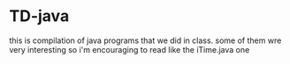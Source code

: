 # TD-java
this is compilation of java programs that we did in class.
some of them wre very interesting so i'm encouraging to read like the iTime.java one 
